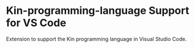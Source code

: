 # Kin-programming-language Support for VS Code

Extension to support the Kin programming language in Visual Studio Code.